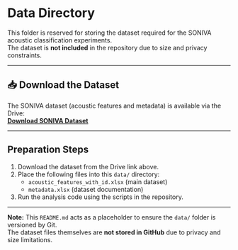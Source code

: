 # Data Directory

This folder is reserved for storing the dataset required for the SONIVA acoustic classification experiments.  
The dataset is **not included** in the repository due to size and privacy constraints.

---

## 📥 Download the Dataset
The SONIVA dataset (acoustic features and metadata) is available via the Drive:  
**[Download SONIVA Dataset](https://drive.google.com/drive/folders/1lqyKebne8jIBaTeD9MjTh6M2Kf5hsbVW?usp=sharing)**

---

## Preparation Steps
1. Download the dataset from the Drive link above.
2. Place the following files into this `data/` directory:
   - `acoustic_features_with_id.xlsx` (main dataset)
   - `metadata.xlsx` (dataset documentation)
3. Run the analysis code using the scripts in the repository.

---

**Note:** This `README.md` acts as a placeholder to ensure the `data/` folder is versioned by Git.  
The dataset files themselves are **not stored in GitHub** due to privacy and size limitations.
